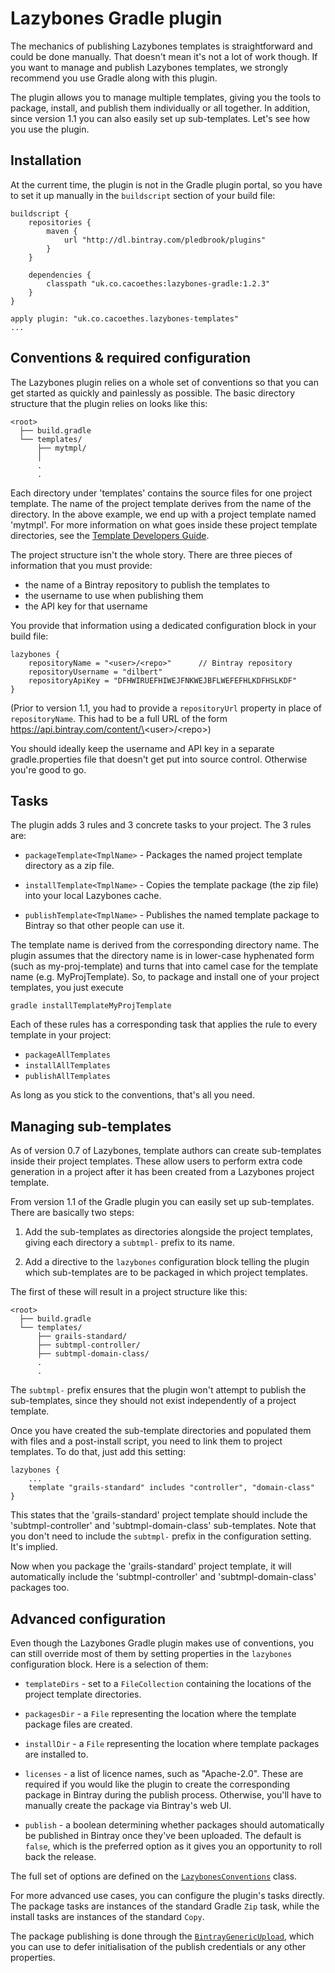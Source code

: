# Lazybones Gradle plugin

The mechanics of publishing Lazybones templates is straightforward and could
be done manually. That doesn't mean it's not a lot of work though. If you want
to manage and publish Lazybones templates, we strongly recommend you use Gradle
along with this plugin.

The plugin allows you to manage multiple templates, giving you the tools to
package, install, and publish them individually or all together. In addition,
since version 1.1 you can also easily set up sub-templates. Let's see how you
use the plugin.

## Installation

At the current time, the plugin is not in the Gradle plugin portal, so you have
to set it up manually in the `buildscript` section of your build file:

    buildscript {
        repositories {
            maven {
                url "http://dl.bintray.com/pledbrook/plugins"
            }
        }
    
        dependencies {
            classpath "uk.co.cacoethes:lazybones-gradle:1.2.3"
        }
    }

	apply plugin: "uk.co.cacoethes.lazybones-templates"
	...

## Conventions & required configuration

The Lazybones plugin relies on a whole set of conventions so that you can get
started as quickly and painlessly as possible. The basic directory structure
that the plugin relies on looks like this:

    <root>
      ├── build.gradle
      └── templates/
          ├── mytmpl/
          │
          .
          .
          
Each directory under 'templates' contains the source files for one project
template. The name of the project template derives from the name of the
directory. In the above example, we end up with a project template named
'mytmpl'. For more information on what goes inside these project template
directories, see the [Template Developers Guide](https://github.com/pledbrook/lazybones/wiki/Template-developers-guide).

The project structure isn't the whole story. There are three pieces of
information that you must provide:
 
* the name of a Bintray repository to publish the templates to
* the username to use when publishing them
* the API key for that username

You provide that information using a dedicated configuration block in your
build file:

    lazybones {
    	repositoryName = "<user>/<repo>"      // Bintray repository
    	repositoryUsername = "dilbert"
    	repositoryApiKey = "DFHWIRUEFHIWEJFNKWEJBFLWEFEFHLKDFHSLKDF"
    }

(Prior to version 1.1, you had to provide a `repositoryUrl` property in place
of `repositoryName`. This had to be a full URL of the form
https://api.bintray.com/content/\<user\>/\<repo\>)

You should ideally keep the username and API key in a separate gradle.properties
file that doesn't get put into source control. Otherwise you're good to go.

## Tasks

The plugin adds 3 rules and 3 concrete tasks to your project. The 3 rules are:

* `packageTemplate<TmplName>` - Packages the named project template directory
as a zip file.
  
* `installTemplate<TmplName>` - Copies the template package (the zip file) into
your local Lazybones cache.

* `publishTemplate<TmplName>` - Publishes the named template package to Bintray
so that other people can use it.

The template name is derived from the corresponding directory name. The plugin
assumes that the directory name is in lower-case hyphenated form (such as
my-proj-template) and turns that into camel case for the template name (e.g.
MyProjTemplate). So, to package and install one of your project templates, you
just execute

    gradle installTemplateMyProjTemplate
    
Each of these rules has a corresponding task that applies the rule to every
template in your project:

* `packageAllTemplates`
* `installAllTemplates`
* `publishAllTemplates`

As long as you stick to the conventions, that's all you need.
 
## Managing sub-templates

As of version 0.7 of Lazybones, template authors can create sub-templates inside
their project templates. These allow users to perform extra code generation in
a project after it has been created from a Lazybones project template.

From version 1.1 of the Gradle plugin you can easily set up sub-templates. There
are basically two steps:

1. Add the sub-templates as directories alongside the project templates, giving
   each directory a `subtmpl-` prefix to its name.

2. Add a directive to the `lazybones` configuration block telling the plugin
   which sub-templates are to be packaged in which project templates.

The first of these will result in a project structure like this:

    <root>
      ├── build.gradle
      └── templates/
          ├── grails-standard/
          ├── subtmpl-controller/
          ├── subtmpl-domain-class/
          .
          .

The `subtmpl-` prefix ensures that the plugin won't attempt to publish the
sub-templates, since they should not exist independently of a project template.

Once you have created the sub-template directories and populated them with
files and a post-install script, you need to link them to project templates.
To do that, just add this setting:

    lazybones {
        ...
        template "grails-standard" includes "controller", "domain-class"
	}

This states that the 'grails-standard' project template should include the
'subtmpl-controller' and 'subtmpl-domain-class' sub-templates. Note that you
don't need to include the `subtmpl-` prefix in the configuration setting. It's
implied.

Now when you package the 'grails-standard' project template, it will
automatically include the 'subtmpl-controller' and 'subtmpl-domain-class'
packages too.

## Advanced configuration

Even though the Lazybones Gradle plugin makes use of conventions, you can still
override most of them by setting properties in the `lazybones` configuration
block. Here is a selection of them:

* `templateDirs` - set to a `FileCollection` containing the locations of the
project template directories.

* `packagesDir` - a `File` representing the location where the template package
files are created.

* `installDir` - a `File` representing the location where template packages are
installed to.

* `licenses` - a list of licence names, such as "Apache-2.0". These are required
if you would like the plugin to create the corresponding package in Bintray
during the publish process. Otherwise, you'll have to manually create the
package via Bintray's web UI.

* `publish` - a boolean determining whether packages should automatically be
published in Bintray once they've been uploaded. The default is `false`, which
is the preferred option as it gives you an opportunity to roll back the release.

The full set of options are defined on the [`LazybonesConventions`](https://github.com/pledbrook/lazybones/blob/master/lazybones-gradle-plugin/src/main/groovy/uk/co/cacoethes/gradle/lazybones/LazybonesConventions.groovy)
class.

For more advanced use cases, you can configure the plugin's tasks directly. The
package tasks are instances of the standard Gradle `Zip` task, while the install
tasks are instances of the standard `Copy`.

The package publishing is done through the [`BintrayGenericUpload`](https://github.com/pledbrook/lazybones/blob/master/lazybones-gradle-plugin/src/main/groovy/uk/co/cacoethes/gradle/tasks/BintrayGenericUpload.groovy),
which you can use to defer initialisation of the publish credentials or any other
properties.
